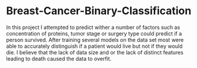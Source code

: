 # Breast-Cancer-Binary-Classification
In this project I attempted to predict wither a number of factors such as concentration of proteins, tumor stage  or surgery type could predict if a person survived. After training several models on the data set most were able to accurately distinguish if a patient would live but not if they would die. I believe that the lack of data size and or the lack of distinct features leading to death caused the data to overfit.
